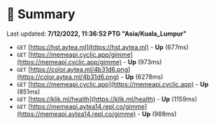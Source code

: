 # 📖 Summary
Last updated: **7/12/2022, 11:36:52 PTG "Asia/Kuala_Lumpur"**

- `GET` [https://hst.aytea.ml](https://hst.aytea.ml) - **Up** (677ms)
- `GET` [https://memeapi.cyclic.app/gimme](https://memeapi.cyclic.app/gimme) - **Up** (973ms)
- `GET` [https://color.aytea.ml/4b31d6.png](https://color.aytea.ml/4b31d6.png) - **Up** (6278ms)
- `GET` [https://memeapi.cyclic.app](https://memeapi.cyclic.app) - **Up** (851ms)
- `GET` [https://klik.ml/health](https://klik.ml/health) - **Up** (1159ms)
- `GET` [https://memeapi.aytea14.repl.co/gimme](https://memeapi.aytea14.repl.co/gimme) - **Up** (988ms)
